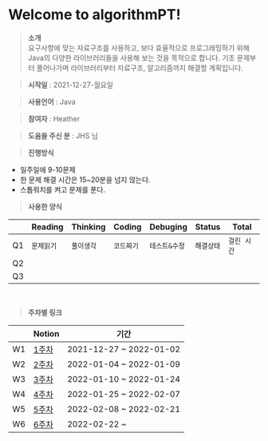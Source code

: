 # Welcome to algorithmPT!


> **소개** <br>
요구사항에 맞는 자료구조를 사용하고, 보다 효율적으로 프로그래밍하기 위해
Java의 다양한 라이브러리들을 사용해 보는 것을 목적으로 합니다.
기초 문제부터 풀어나가며 라이브러리부터 자료구조, 알고리즘까지 해결할 계획입니다.

> **시작일**  : 2021-12-27-월요일

> **사용언어** : Java

> **참여자** : Heather

> **도움을 주신 분** : JHS 님

>  **진행방식**

- 일주일에 9-10문제
- 한 문제 해결 시간은 15~20분을 넘지 않는다.
- 스톱워치를 켜고 문제를 푼다.
  <br>

> **사용한 양식**

|    |Reading |Thinking	|Coding |Debuging |Status  |Total                      |
|----------------|------------------------|-----------------------------|-|-|-|-
|Q1|`문제읽기`  |`풀이생각`  |`코드짜기`|`테스트&수정`|`해결상태`|`걸린 시간`
|Q2          |            |     |
|Q3         |||

<br>

> **주차별 링크**


|  |Notion|기간                     |
|--|------|-----------------------|
|W1|[1주차] |2021-12-27 ~ 2022-01-02|
|W2|[2주차] |2022-01-04 ~ 2022-01-09|
|W3|[3주차] |2022-01-10 ~ 2022-01-24|
|W4|[4주차] |2022-01-25 ~ 2022-02-07|
|W5|[5주차] |2022-02-08 ~ 2022-02-21|
|W6|[6주차] |2022-02-22 ~ |



[1주차]: https://heather-dev.notion.site/Week-1-7c50b06c12c642019b1d1fce97a9e057
[2주차]: https://heather-dev.notion.site/Week-2-c89a13a2d3514abbb93943e399cc1959
[3주차]: https://heather-dev.notion.site/Week-3-4a4a0d05eca246cdb742d26003eb8395
[4주차]: https://heather-dev.notion.site/Week-4-6b792cb0b1894226958191494a099b13
[5주차]: https://heather-dev.notion.site/Week-5-d54e5f1fa8044487b63e122c50d798e7
[6주차]: https://heather-dev.notion.site/Week-6-ff2ee358f7704f6c8fae967d5e70d215